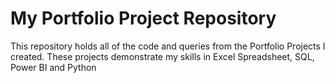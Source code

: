 # My Portfolio Project Repository

This repository holds all of the code and queries from the Portfolio Projects I created. These projects demonstrate my skills in Excel Spreadsheet, SQL, Power BI and Python
